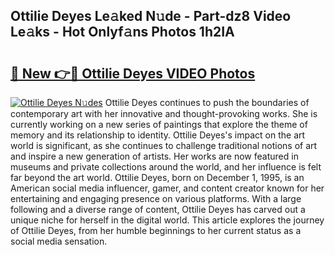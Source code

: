 ## Ottilie Deyes Le𝚊ked N𝚞de - Part-dz8 Video Le𝚊ks - Hot Onlyf𝚊ns Photos 1h2IA

# <h2><a href="http://ab63063.deff.icu/?id=Ottilie+Deyes">🔗 New 👉🔴 Ottilie Deyes VIDEO Photos</a></h2>

[![Ottilie Deyes N𝚞des](https://i.imgur.com/rIISA9y.gif)](http://ab63063.deff.icu/?id=Ottilie+Deyes)
Ottilie Deyes continues to push the boundaries of contemporary art with her innovative and thought-provoking works. She is currently working on a new series of paintings that explore the theme of memory and its relationship to identity. Ottilie Deyes's impact on the art world is significant, as she continues to challenge traditional notions of art and inspire a new generation of artists. Her works are now featured in museums and private collections around the world, and her influence is felt far beyond the art world. Ottilie Deyes, born on December 1, 1995, is an American social media influencer, gamer, and content creator known for her entertaining and engaging presence on various platforms. With a large following and a diverse range of content, Ottilie Deyes has carved out a unique niche for herself in the digital world. This article explores the journey of Ottilie Deyes, from her humble beginnings to her current status as a social media sensation.
